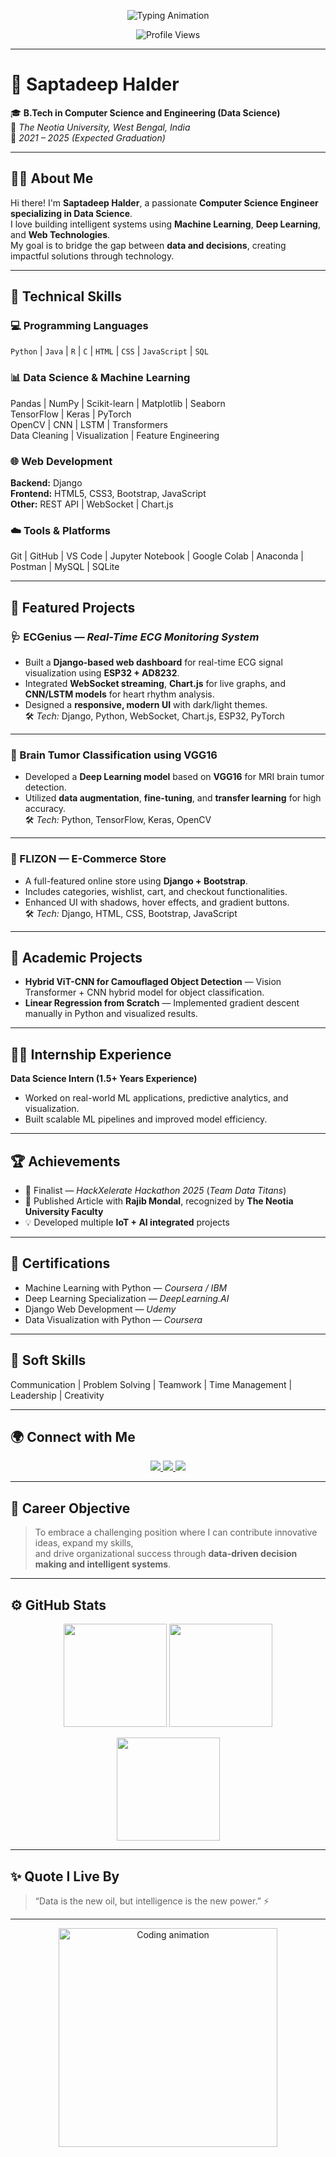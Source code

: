 <!-- PROFILE HEADER -->
<p align="center">
  <img src="https://readme-typing-svg.herokuapp.com?font=Poppins&weight=600&size=28&pause=1000&color=00BFFF&center=true&vCenter=true&width=700&lines=Hi+I'm+Saptadeep+Halder+👋;Aspiring+Data+Scientist+💻;Machine+Learning+%7C+Deep+Learning+Enthusiast+🤖;Full+Stack+Developer+🌐;Passionate+about+AI+%26+Innovation+🚀" alt="Typing Animation" />
</p>

<p align="center">
  <img src="https://komarev.com/ghpvc/?username=saptads14&label=Profile+Views&color=ff69b4&style=for-the-badge" alt="Profile Views" />
</p>

---

# 🌟 **Saptadeep Halder**
🎓 **B.Tech in Computer Science and Engineering (Data Science)**  
📍 *The Neotia University, West Bengal, India*  
📅 *2021 – 2025 (Expected Graduation)*  

---

## 👨‍💻 **About Me**
Hi there! I'm **Saptadeep Halder**, a passionate **Computer Science Engineer specializing in Data Science**.  
I love building intelligent systems using **Machine Learning**, **Deep Learning**, and **Web Technologies**.  
My goal is to bridge the gap between **data and decisions**, creating impactful solutions through technology.  

---

## 🧠 **Technical Skills**

### 💻 Programming Languages  
`Python` | `Java` | `R` | `C` | `HTML` | `CSS` | `JavaScript` | `SQL`

### 📊 Data Science & Machine Learning  
Pandas | NumPy | Scikit-learn | Matplotlib | Seaborn  
TensorFlow | Keras | PyTorch  
OpenCV | CNN | LSTM | Transformers  
Data Cleaning | Visualization | Feature Engineering  

### 🌐 Web Development  
**Backend:** Django  
**Frontend:** HTML5, CSS3, Bootstrap, JavaScript  
**Other:** REST API | WebSocket | Chart.js  

### ☁️ Tools & Platforms  
Git | GitHub | VS Code | Jupyter Notebook | Google Colab | Anaconda | Postman | MySQL | SQLite  

---

## 🚀 **Featured Projects**

### 🩺 ECGenius — *Real-Time ECG Monitoring System*
- Built a **Django-based web dashboard** for real-time ECG signal visualization using **ESP32 + AD8232**.  
- Integrated **WebSocket streaming**, **Chart.js** for live graphs, and **CNN/LSTM models** for heart rhythm analysis.  
- Designed a **responsive, modern UI** with dark/light themes.  
🛠 *Tech:* Django, Python, WebSocket, Chart.js, ESP32, PyTorch  

---

### 🧠 Brain Tumor Classification using VGG16
- Developed a **Deep Learning model** based on **VGG16** for MRI brain tumor detection.  
- Utilized **data augmentation**, **fine-tuning**, and **transfer learning** for high accuracy.  
🛠 *Tech:* Python, TensorFlow, Keras, OpenCV  

---

### 🛒 FLIZON — E-Commerce Store
- A full-featured online store using **Django + Bootstrap**.  
- Includes categories, wishlist, cart, and checkout functionalities.  
- Enhanced UI with shadows, hover effects, and gradient buttons.  
🛠 *Tech:* Django, HTML, CSS, Bootstrap, JavaScript  

---

## 🧩 **Academic Projects**
- **Hybrid ViT-CNN for Camouflaged Object Detection** — Vision Transformer + CNN hybrid model for object classification.  
- **Linear Regression from Scratch** — Implemented gradient descent manually in Python and visualized results.  

---

## 🧑‍💼 **Internship Experience**
**Data Science Intern (1.5+ Years Experience)**  
- Worked on real-world ML applications, predictive analytics, and visualization.  
- Built scalable ML pipelines and improved model efficiency.  

---

## 🏆 **Achievements**
- 🥈 Finalist — *HackXelerate Hackathon 2025* (*Team Data Titans*)  
- 📰 Published Article with **Rajib Mondal**, recognized by **The Neotia University Faculty**  
- 💡 Developed multiple **IoT + AI integrated** projects  

---

## 📜 **Certifications**
- Machine Learning with Python — *Coursera / IBM*  
- Deep Learning Specialization — *DeepLearning.AI*  
- Django Web Development — *Udemy*  
- Data Visualization with Python — *Coursera*  

---

## 💬 **Soft Skills**
Communication | Problem Solving | Teamwork | Time Management | Leadership | Creativity  

---

## 🌍 **Connect with Me**

<p align="center">
  <a href="mailto:saptadeephalder2004@gmail.com">
    <img src="https://img.shields.io/badge/Gmail-D14836?style=for-the-badge&logo=gmail&logoColor=white" />
  </a>
  <a href="https://www.linkedin.com/in/saptadeep-halder04/">
    <img src="https://img.shields.io/badge/LinkedIn-0077B5?style=for-the-badge&logo=linkedin&logoColor=white" />
  </a>
  <a href="https://github.com/saptads14">
    <img src="https://img.shields.io/badge/GitHub-000000?style=for-the-badge&logo=github&logoColor=white" />
  </a>
</p>

---

## 🧾 **Career Objective**
> To embrace a challenging position where I can contribute innovative ideas, expand my skills,  
> and drive organizational success through **data-driven decision making and intelligent systems**.

---

## ⚙️ **GitHub Stats**

<p align="center">
  <img src="https://github-readme-stats.vercel.app/api?username=saptads14&show_icons=true&theme=tokyonight" height="165" />
  <img src="https://github-readme-streak-stats.herokuapp.com/?user=saptads14&theme=tokyonight" height="165" />
</p>

<p align="center">
  <img src="https://github-readme-stats.vercel.app/api/top-langs/?username=saptads14&layout=compact&theme=tokyonight" height="165" />
</p>

---

## ✨ **Quote I Live By**
> “Data is the new oil, but intelligence is the new power.” ⚡  

---

<p align="center">
  <img src="https://raw.githubusercontent.com/abhisheknaiidu/abhisheknaiidu/master/code.gif" width="350" alt="Coding animation"/>
</p>
